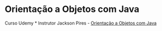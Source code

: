# Orientação a Objetos com Java

Curso Udemy * Instrutor Jackson Pires -  [Orientação a Objetos com Java](https://www.udemy.com/course/poo-java/)
